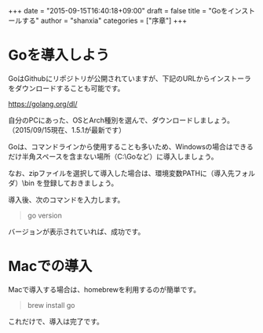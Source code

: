 +++
date = "2015-09-15T16:40:18+09:00"
draft = false
title = "Goをインストールする"
author = "shanxia"
categories = ["序章"]
+++

# Goを導入しよう

GoはGithubにリポジトリが公開されていますが、下記のURLからインストーラをダウンロードすることも可能です。

https://golang.org/dl/

自分のPCにあった、OSとArch種別を選んで、ダウンロードしましょう。（2015/09/15現在、1.5.1が最新です）

Goは、コマンドラインから使用することも多いため、Windowsの場合はできるだけ半角スペースを含まない場所（C:\Goなど）に導入しましょう。

なお、zipファイルを選択して導入した場合は、環境変数PATHに（導入先フォルダ）\bin を登録しておきましょう。

導入後、次のコマンドを入力します。

> go version

バージョンが表示されていれば、成功です。

# Macでの導入
Macで導入する場合は、homebrewを利用するのが簡単です。

> brew install go

これだけで、導入は完了です。

